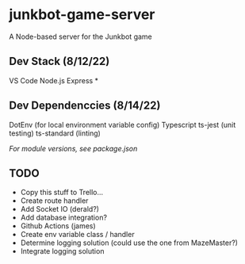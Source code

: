 # junkbot-game-server
A Node-based server for the Junkbot game

## Dev Stack (8/12/22)
VS Code
Node.js
Express *

## Dev Dependenccies (8/14/22)
DotEnv (for local environment variable config)
Typescript
ts-jest (unit testing)
ts-standard (linting)

_For module versions, see package.json_

## TODO
- Copy this stuff to Trello...
- Create route handler
- Add Socket IO (derald?)
- Add database integration?
- Github Actions (james)
- Create env variable class / handler
- Determine logging solution (could use the one from MazeMaster?)
- Integrate logging solution
